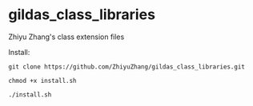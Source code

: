# gildas_class_libraries
Zhiyu Zhang's class extension files

Install: 

    git clone https://github.com/ZhiyuZhang/gildas_class_libraries.git
    
    chmod +x install.sh
    
    ./install.sh 


